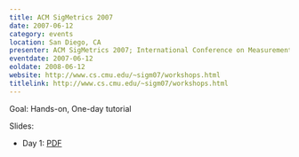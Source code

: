 ```yaml
---
title: ACM SigMetrics 2007
date: 2007-06-12
category: events
location: San Diego, CA
presenter: ACM SigMetrics 2007; International Conference on Measurement and Modeling of Computer Systems
eventdate: 2007-06-12
eoldate: 2008-06-12
website: http://www.cs.cmu.edu/~sigm07/workshops.html
titlelink: http://www.cs.cmu.edu/~sigm07/workshops.html
---
```


Goal: Hands-on, One-day tutorial

Slides:
- Day 1: [PDF](https://docs.google.com/open?id=0B4EuVzA5UdPROHp0UHF1QVdJWnc)
